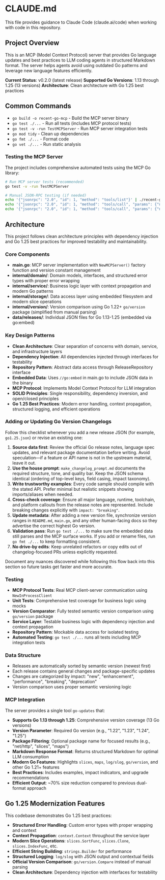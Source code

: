 # CLAUDE.md

This file provides guidance to Claude Code (claude.ai/code) when working with code in this repository.

## Project Overview

This is an MCP (Model Context Protocol) server that provides Go language updates and best practices to LLM coding agents in structured Markdown format. The server helps agents avoid using outdated Go patterns and leverage new language features efficiently.

**Current Status**: v0.2.0 (latest release)
**Supported Go Versions**: 1.13 through 1.25 (13 versions)
**Architecture**: Clean architecture with Go 1.25 best practices

## Common Commands

- `go build -o recent-go-mcp` - Build the MCP server binary
- `go test ./...` - Run all tests (includes MCP protocol tests)
- `go test -v -run TestMCPServer` - Run MCP server integration tests
- `go mod tidy` - Clean up dependencies
- `go fmt ./...` - Format code
- `go vet ./...` - Run static analysis

### Testing the MCP Server

The project includes comprehensive automated tests using the MCP Go library:

```bash
# Run MCP server tests (recommended)
go test -v -run TestMCPServer

# Manual JSON-RPC testing (if needed)
echo '{"jsonrpc": "2.0", "id": 1, "method": "tools/list"}' | ./recent-go-mcp
echo '{"jsonrpc": "2.0", "id": 1, "method": "tools/call", "params": {"name": "go-updates", "arguments": {"version": "1.25"}}}' | ./recent-go-mcp
echo '{"jsonrpc": "2.0", "id": 1, "method": "tools/call", "params": {"name": "go-updates", "arguments": {"version": "1.22", "package": "slices"}}}' | ./recent-go-mcp
```

## Architecture

This project follows clean architecture principles with dependency injection and Go 1.25 best practices for improved testability and maintainability.

### Core Components

- **main.go**: MCP server implementation with `NewMCPServer()` factory function and version constant management
- **internal/domain/**: Domain models, interfaces, and structured error types with proper error wrapping
- **internal/service/**: Business logic layer with context propagation and modern Go patterns
- **internal/storage/**: Data access layer using embedded filesystem and modern slice operations
- **internal/version/**: Version comparison using Go 1.22+ `go/version` package (simplified from manual parsing)
- **data/releases/**: Individual JSON files for Go 1.13-1.25 (embedded via go:embed)

### Key Design Patterns

- **Clean Architecture**: Clear separation of concerns with domain, service, and infrastructure layers
- **Dependency Injection**: All dependencies injected through interfaces for testability
- **Repository Pattern**: Abstract data access through ReleaseRepository interface
- **Embedded Data**: Uses `//go:embed` in main.go to include JSON data in the binary
- **MCP Protocol**: Implements Model Context Protocol for LLM integration
- **SOLID Principles**: Single responsibility, dependency inversion, and open/closed principles
- **Go 1.25 Best Practices**: Modern error handling, context propagation, structured logging, and efficient operations

### Adding or Updating Go Version Changelogs

Follow this checklist whenever you add a new release JSON (for example, `go1.25.json`) or revise an existing one:

1. **Source data first**: Review the official Go release notes, language spec updates, and relevant package documentation before writing. Avoid speculation—if a feature or API name is not in the upstream material, leave it out.
2. **Use the house prompt**: `make_changelog_prompt.md` documents the required structure, tone, and quality bar. Keep the JSON schema identical (ordering of top-level keys, field casing, impact taxonomy).
3. **Write trustworthy examples**: Every code sample should compile with the stated API. Prefer minimal but realistic snippets showing imports/aliases when needed.
4. **Cross-check coverage**: Ensure all major language, runtime, toolchain, and platform callouts from the release notes are represented. Include breaking changes explicitly with `impact: "breaking"`.
5. **Update metadata**: After adding a new version file, synchronize version ranges in `README.md`, `main.go`, and any other human-facing docs so they advertise the correct highest Go version.
6. **Validation pass**: Run `go test ./...` to make sure the embedded data still parses and the MCP surface works. If you add or rename files, run `go fmt ./...` to keep formatting consistent.
7. **No drive-by edits**: Keep unrelated refactors or copy edits out of changelog-focused PRs unless explicitly requested.

Document any nuances discovered while following this flow back into this section so future tasks get faster and more accurate.

### Testing

- **MCP Protocol Tests**: Real MCP client-server communication using `NewInProcessClient`
- **Unit Tests**: Comprehensive test coverage for business logic using mocks
- **Version Comparator**: Fully tested semantic version comparison using `go/version` package
- **Service Layer**: Testable business logic with dependency injection and context propagation
- **Repository Pattern**: Mockable data access for isolated testing
- **Automated Testing**: `go test ./...` runs all tests including MCP integration tests

### Data Structure

- Releases are automatically sorted by semantic version (newest first)
- Each release contains general changes and package-specific updates
- Changes are categorized by impact: "new", "enhancement", "performance", "breaking", "deprecation"
- Version comparison uses proper semantic versioning logic

### MCP Integration

The server provides a single tool `go-updates` that:
- **Supports Go 1.13 through 1.25**: Comprehensive version coverage (13 Go versions)
- **Version Parameter**: Required Go version (e.g., "1.22", "1.23", "1.24", "1.25")
- **Package Filtering**: Optional package name for focused results (e.g., "net/http", "slices", "maps")
- **Markdown Response Format**: Returns structured Markdown for optimal LLM consumption
- **Modern Go Features**: Highlights `slices`, `maps`, `log/slog`, `go/version`, and other Go 1.21+ features
- **Best Practices**: Includes examples, impact indicators, and upgrade recommendations
- **Efficient Output**: ~70% size reduction compared to previous dual-format approach

## Go 1.25 Modernization Features

This codebase demonstrates Go 1.25 best practices:

- **Structured Error Handling**: Custom error types with proper wrapping and context
- **Context Propagation**: `context.Context` throughout the service layer
- **Modern Slice Operations**: `slices.SortFunc`, `slices.Clone`, `slices.IndexFunc`, etc.
- **Efficient String Building**: `strings.Builder` for performance
- **Structured Logging**: `log/slog` with JSON output and contextual fields
- **Official Version Comparison**: `go/version.Compare` instead of manual parsing
- **Clean Architecture**: Dependency injection with interfaces for testability
